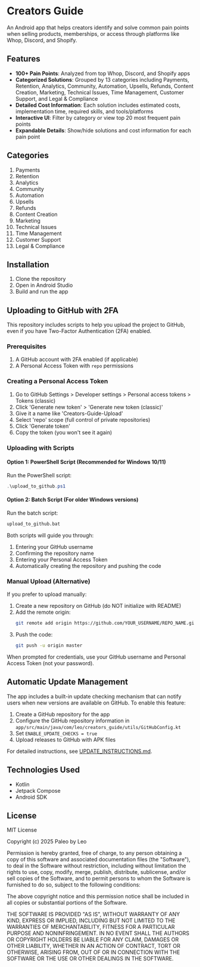 # Creators Guide

An Android app that helps creators identify and solve common pain points when selling products, memberships, or access through platforms like Whop, Discord, and Shopify.

## Features

- **100+ Pain Points**: Analyzed from top Whop, Discord, and Shopify apps
- **Categorized Solutions**: Grouped by 13 categories including Payments, Retention, Analytics, Community, Automation, Upsells, Refunds, Content Creation, Marketing, Technical Issues, Time Management, Customer Support, and Legal & Compliance
- **Detailed Cost Information**: Each solution includes estimated costs, implementation time, required skills, and tools/platforms
- **Interactive UI**: Filter by category or view top 20 most frequent pain points
- **Expandable Details**: Show/hide solutions and cost information for each pain point

## Categories

1. Payments
2. Retention
3. Analytics
4. Community
5. Automation
6. Upsells
7. Refunds
8. Content Creation
9. Marketing
10. Technical Issues
11. Time Management
12. Customer Support
13. Legal & Compliance

## Installation

1. Clone the repository
2. Open in Android Studio
3. Build and run the app

## Uploading to GitHub with 2FA

This repository includes scripts to help you upload the project to GitHub, even if you have Two-Factor Authentication (2FA) enabled.

### Prerequisites

1. A GitHub account with 2FA enabled (if applicable)
2. A Personal Access Token with `repo` permissions

### Creating a Personal Access Token

1. Go to GitHub Settings > Developer settings > Personal access tokens > Tokens (classic)
2. Click 'Generate new token' > 'Generate new token (classic)'
3. Give it a name like 'Creators-Guide-Upload'
4. Select 'repo' scope (full control of private repositories)
5. Click 'Generate token'
6. Copy the token (you won't see it again)

### Uploading with Scripts

#### Option 1: PowerShell Script (Recommended for Windows 10/11)

Run the PowerShell script:
```powershell
.\upload_to_github.ps1
```

#### Option 2: Batch Script (For older Windows versions)

Run the batch script:
```cmd
upload_to_github.bat
```

Both scripts will guide you through:
1. Entering your GitHub username
2. Confirming the repository name
3. Entering your Personal Access Token
4. Automatically creating the repository and pushing the code

### Manual Upload (Alternative)

If you prefer to upload manually:

1. Create a new repository on GitHub (do NOT initialize with README)
2. Add the remote origin:
   ```bash
   git remote add origin https://github.com/YOUR_USERNAME/REPO_NAME.git
   ```
3. Push the code:
   ```bash
   git push -u origin master
   ```

When prompted for credentials, use your GitHub username and Personal Access Token (not your password).

## Automatic Update Management

The app includes a built-in update checking mechanism that can notify users when new versions are available on GitHub. To enable this feature:

1. Create a GitHub repository for the app
2. Configure the GitHub repository information in `app/src/main/java/com/leo/creators_guide/utils/GitHubConfig.kt`
3. Set `ENABLE_UPDATE_CHECKS = true`
4. Upload releases to GitHub with APK files

For detailed instructions, see [UPDATE_INSTRUCTIONS.md](UPDATE_INSTRUCTIONS.md).

## Technologies Used

- Kotlin
- Jetpack Compose
- Android SDK

## License

MIT License

Copyright (c) 2025 Paleo by Leo

Permission is hereby granted, free of charge, to any person obtaining a copy
of this software and associated documentation files (the "Software"), to deal
in the Software without restriction, including without limitation the rights
to use, copy, modify, merge, publish, distribute, sublicense, and/or sell
copies of the Software, and to permit persons to whom the Software is
furnished to do so, subject to the following conditions:

The above copyright notice and this permission notice shall be included in all
copies or substantial portions of the Software.

THE SOFTWARE IS PROVIDED "AS IS", WITHOUT WARRANTY OF ANY KIND, EXPRESS OR
IMPLIED, INCLUDING BUT NOT LIMITED TO THE WARRANTIES OF MERCHANTABILITY,
FITNESS FOR A PARTICULAR PURPOSE AND NONINFRINGEMENT. IN NO EVENT SHALL THE
AUTHORS OR COPYRIGHT HOLDERS BE LIABLE FOR ANY CLAIM, DAMAGES OR OTHER
LIABILITY, WHETHER IN AN ACTION OF CONTRACT, TORT OR OTHERWISE, ARISING FROM,
OUT OF OR IN CONNECTION WITH THE SOFTWARE OR THE USE OR OTHER DEALINGS IN THE
SOFTWARE.